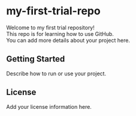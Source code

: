 # my-first-trial-repo

Welcome to my first trial repository!  
This repo is for learning how to use GitHub.  
You can add more details about your project here.

## Getting Started

Describe how to run or use your project.

## License

Add your license information here.
